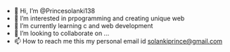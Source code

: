 - 👋 Hi, I’m @Princesolanki138
- 👀 I’m interested in prpogramming and creating unique web 
- 🌱 I’m currently learning c and web development 
- 💞️ I’m looking to collaborate on ...
- 📫 How to reach me this my personal email id solankiprince@gmail.com

<!---
Princesolanki138/Princesolanki138 is a ✨ special ✨ repository because its `README.md` (this file) appears on your GitHub profile.
You can click the Preview link to take a look at your changes.
--->
